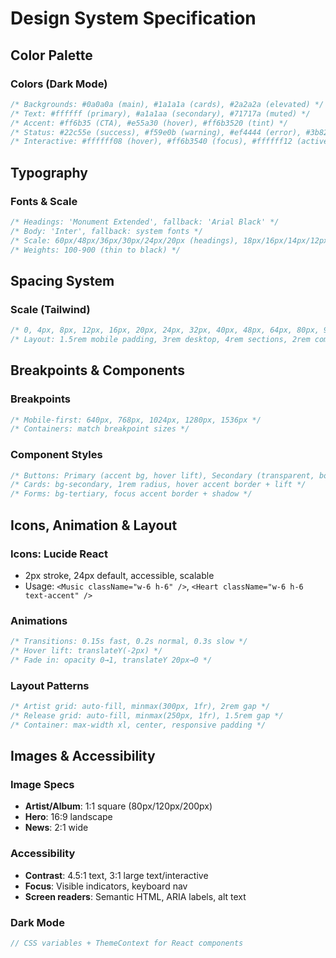 # Design System Specification

## Color Palette

### Colors (Dark Mode)
```css
/* Backgrounds: #0a0a0a (main), #1a1a1a (cards), #2a2a2a (elevated) */
/* Text: #ffffff (primary), #a1a1aa (secondary), #71717a (muted) */
/* Accent: #ff6b35 (CTA), #e55a30 (hover), #ff6b3520 (tint) */
/* Status: #22c55e (success), #f59e0b (warning), #ef4444 (error), #3b82f6 (info) */
/* Interactive: #ffffff08 (hover), #ff6b3540 (focus), #ffffff12 (active) */
```

## Typography

### Fonts & Scale
```css
/* Headings: 'Monument Extended', fallback: 'Arial Black' */
/* Body: 'Inter', fallback: system fonts */
/* Scale: 60px/48px/36px/30px/24px/20px (headings), 18px/16px/14px/12px (body) */
/* Weights: 100-900 (thin to black) */
```

## Spacing System

### Scale (Tailwind)
```css
/* 0, 4px, 8px, 12px, 16px, 20px, 24px, 32px, 40px, 48px, 64px, 80px, 96px */
/* Layout: 1.5rem mobile padding, 3rem desktop, 4rem sections, 2rem components */
```

## Breakpoints & Components

### Breakpoints
```css
/* Mobile-first: 640px, 768px, 1024px, 1280px, 1536px */
/* Containers: match breakpoint sizes */
```

### Component Styles
```css
/* Buttons: Primary (accent bg, hover lift), Secondary (transparent, border) */
/* Cards: bg-secondary, 1rem radius, hover accent border + lift */
/* Forms: bg-tertiary, focus accent border + shadow */
```

## Icons, Animation & Layout

### Icons: Lucide React
- 2px stroke, 24px default, accessible, scalable
- Usage: `<Music className="w-6 h-6" />`, `<Heart className="w-6 h-6 text-accent" />`

### Animations
```css
/* Transitions: 0.15s fast, 0.2s normal, 0.3s slow */
/* Hover lift: translateY(-2px) */
/* Fade in: opacity 0→1, translateY 20px→0 */
```

### Layout Patterns
```css
/* Artist grid: auto-fill, minmax(300px, 1fr), 2rem gap */
/* Release grid: auto-fill, minmax(250px, 1fr), 1.5rem gap */
/* Container: max-width xl, center, responsive padding */
```

## Images & Accessibility

### Image Specs
- **Artist/Album**: 1:1 square (80px/120px/200px)
- **Hero**: 16:9 landscape
- **News**: 2:1 wide

### Accessibility
- **Contrast**: 4.5:1 text, 3:1 large text/interactive
- **Focus**: Visible indicators, keyboard nav
- **Screen readers**: Semantic HTML, ARIA labels, alt text

### Dark Mode
```jsx
// CSS variables + ThemeContext for React components
```